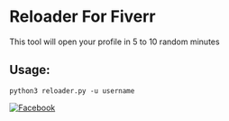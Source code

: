 # Reloader For Fiverr
This tool will open your profile in 5 to 10 random minutes
## Usage:
```
python3 reloader.py -u username
```
[![Facebook](https://img.shields.io/badge/Facebook-Profile-blue?style=flat-square&logo=facebook)](https://www.facebook.com/sharifansari00)
